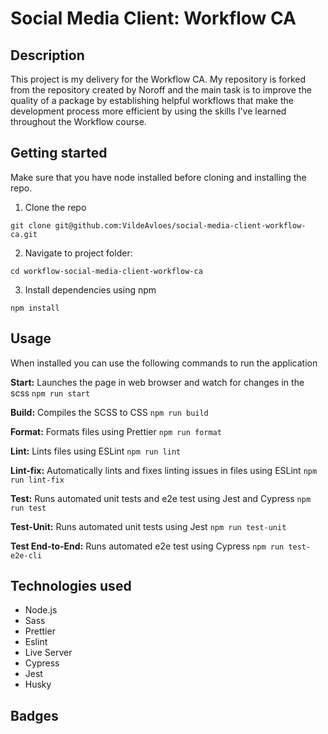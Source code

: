 # Social Media Client: Workflow CA

## Description

This project is my delivery for the Workflow CA. My repository is forked from the repository created by Noroff and the main task is to improve the quality of a package by establishing helpful workflows that make the development process more efficient by using the skills I've learned throughout the Workflow course.

## Getting started

Make sure that you have node installed before cloning and installing the repo.

1. Clone the repo

`git clone git@github.com:VildeAvloes/social-media-client-workflow-ca.git`

2. Navigate to project folder:

`cd workflow-social-media-client-workflow-ca`

3. Install dependencies using npm

`npm install`

## Usage

When installed you can use the following commands to run the application

**Start:** Launches the page in web browser and watch for changes in the scss
`npm run start`

**Build:** Compiles the SCSS to CSS
`npm run build`

**Format:** Formats files using Prettier
`npm run format`

**Lint:** Lints files using ESLint
`npm run lint`

**Lint-fix:** Automatically lints and fixes linting issues in files using ESLint
`npm run lint-fix`

**Test:** Runs automated unit tests and e2e test using Jest and Cypress
`npm run test`

**Test-Unit:** Runs automated unit tests using Jest
`npm run test-unit`

**Test End-to-End:** Runs automated e2e test using Cypress
`npm run test-e2e-cli`

## Technologies used

- Node.js
- Sass
- Prettier
- Eslint
- Live Server
- Cypress
- Jest
- Husky

## Badges

